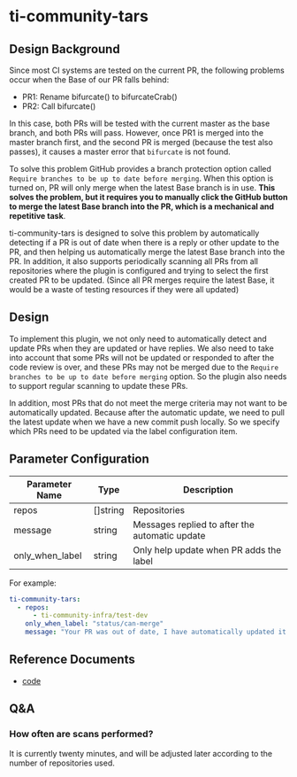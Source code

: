 # ti-community-tars

## Design Background

Since most CI systems are tested on the current PR, the following problems occur when the Base of our PR falls behind:

- PR1: Rename bifurcate() to bifurcateCrab()
- PR2: Call bifurcate()

In this case, both PRs will be tested with the current master as the base branch, and both PRs will pass. However, once PR1 is merged into the master branch first, and the second PR is merged (because the test also passes), it causes a master error that `bifurcate` is not found.

To solve this problem GitHub provides a branch protection option called `Require branches to be up to date before merging`. When this option is turned on, PR will only merge when the latest Base branch is in use. **This solves the problem, but it requires you to manually click the GitHub button to merge the latest Base branch into the PR, which is a mechanical and repetitive task**.

ti-community-tars is designed to solve this problem by automatically detecting if a PR is out of date when there is a reply or other update to the PR, and then helping us automatically merge the latest Base branch into the PR. In addition, it also supports periodically scanning all PRs from all repositories where the plugin is configured and trying to select the first created PR to be updated. (Since all PR merges require the latest Base, it would be a waste of testing resources if they were all updated)

## Design

To implement this plugin, we not only need to automatically detect and update PRs when they are updated or have replies. We also need to take into account that some PRs will not be updated or responded to after the code review is over, and these PRs may not be merged due to the `Require branches to be up to date before merging` option. So the plugin also needs to support regular scanning to update these PRs.

In addition, most PRs that do not meet the merge criteria may not want to be automatically updated. Because after the automatic update, we need to pull the latest update when we have a new commit push locally. So we specify which PRs need to be updated via the label configuration item.

## Parameter Configuration 

| Parameter Name  | Type     | Description                                    |
| --------------- | -------- | ---------------------------------------------- |
| repos           | []string | Repositories                                   |
| message         | string   | Messages replied to after the automatic update |
| only_when_label | string   | Only help update when PR adds the label        |

For example:

```yaml
ti-community-tars:
  - repos:
      - ti-community-infra/test-dev
    only_when_label: "status/can-merge"
    message: "Your PR was out of date, I have automatically updated it for you."
```

## Reference Documents

- [code](https://github.com/ti-community-infra/tichi/tree/master/internal/pkg/externalplugins/tars)

## Q&A

### How often are scans performed?

It is currently twenty minutes, and will be adjusted later according to the number of repositories used.